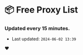 # :package: Free Proxy List
### Updated every 15 minutes.

- Last updated: `2024-06-02 13:39`

:heart:
